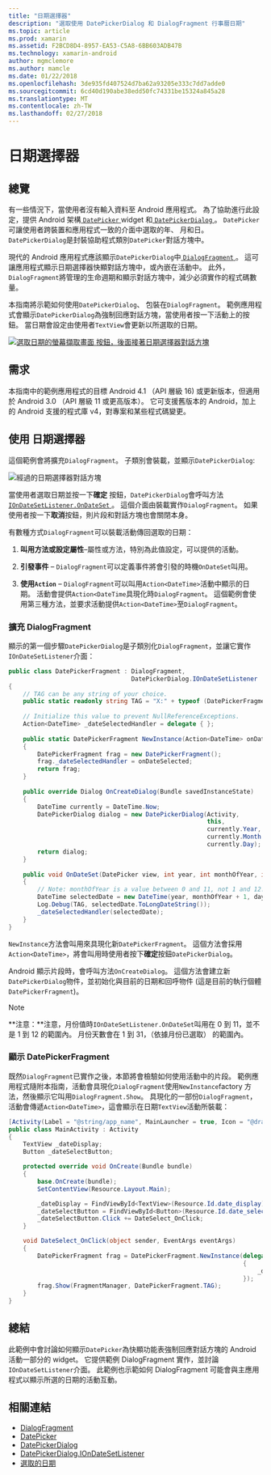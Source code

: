 ```yaml
---
title: "日期選擇器"
description: "選取使用 DatePickerDialog 和 DialogFragment 行事曆日期"
ms.topic: article
ms.prod: xamarin
ms.assetid: F2BCD8D4-8957-EA53-C5A8-6BB603ADB47B
ms.technology: xamarin-android
author: mgmclemore
ms.author: mamcle
ms.date: 01/22/2018
ms.openlocfilehash: 3de935fd407524d7ba62a93205e333c7dd7adde0
ms.sourcegitcommit: 6cd40d190abe38edd50fc74331be15324a845a28
ms.translationtype: MT
ms.contentlocale: zh-TW
ms.lasthandoff: 02/27/2018
---
```

# <a name="date-picker"></a>日期選擇器

## <a name="overview"></a>總覽

有一些情況下，當使用者沒有輸入資料至 Android 應用程式。 為了協助進行此設定，提供 Android 架構[ `DatePicker` ](https://developer.xamarin.com/api/type/Android.Widget.DatePicker/) widget 和[ `DatePickerDialog` ](https://developer.xamarin.com/api/type/Android.App.DatePickerDialog/) 。 `DatePicker`可讓使用者跨裝置和應用程式一致的介面中選取的年、 月和日。 `DatePickerDialog`是封裝協助程式類別`DatePicker`對話方塊中。

現代的 Android 應用程式應該顯示`DatePickerDialog`中[ `DialogFragment` ](https://developer.xamarin.com/api/type/Android.App.DialogFragment/)。 這可讓應用程式顯示日期選擇器快顯對話方塊中，或內嵌在活動中。 此外，`DialogFragment`將管理的生命週期和顯示對話方塊中，減少必須實作的程式碼數量。

本指南將示範如何使用`DatePickerDialog`、 包裝在`DialogFragment`。 範例應用程式會顯示`DatePickerDialog`為強制回應對話方塊，當使用者按一下活動上的按鈕。 當日期會設定由使用者`TextView`會更新以所選取的日期。

[![選取日期的螢幕擷取畫面 按鈕，後面接著日期選擇器對話方塊](date-picker-images/image-01-sml.png)](date-picker-images/image-01.png)

## <a name="requirements"></a>需求

本指南中的範例應用程式的目標 Android 4.1 （API 層級
16) 或更新版本，但適用於 Android 3.0 （API 層級 11 或更高版本）。 它可支援舊版本的 Android，加上的 Android 支援的程式庫 v4，對專案和某些程式碼變更。

## <a name="using-the-datepicker"></a>使用 日期選擇器

這個範例會將擴充`DialogFragment`。 子類別會裝載，並顯示`DatePickerDialog`:

![經過的日期選擇器對話方塊](date-picker-images/image-02.png)

當使用者選取日期並按一下**確定** 按鈕，`DatePickerDialog`會呼叫方法[ `IOnDateSetListener.OnDateSet` ](https://developer.xamarin.com/api/member/Android.App.DatePickerDialog+IOnDateSetListener.OnDateSet/p/Android.Widget.DatePicker/System.Int32/System.Int32/System.Int32/)。
這個介面由裝載實作`DialogFragment`。 如果使用者按一下**取消**按鈕，則片段和對話方塊也會關閉本身。

有數種方式`DialogFragment`可以裝載活動傳回選取的日期：

1. **叫用方法或設定屬性**&ndash;屬性或方法，特別為此值設定，可以提供的活動。

2. **引發事件** &ndash; `DialogFragment`可以定義事件將會引發的時機`OnDateSet`叫用。

3. **使用`Action`**  &ndash; `DialogFragment`可以叫用`Action<DateTime>`活動中顯示的日期。 活動會提供`Action<DateTime`具現化時`DialogFragment`。 這個範例會使用第三種方法，並要求活動提供`Action<DateTime>`至`DialogFragment`。


<a name="extending_dialogfragment" />

### <a name="extending-dialogfragment"></a>擴充 DialogFragment

顯示的第一個步驟`DatePickerDialog`是子類別化`DialogFragment`，並讓它實作`IOnDateSetListener`介面：

```csharp
public class DatePickerFragment : DialogFragment, 
                                  DatePickerDialog.IOnDateSetListener
{
    // TAG can be any string of your choice.
    public static readonly string TAG = "X:" + typeof (DatePickerFragment).Name.ToUpper();
    
    // Initialize this value to prevent NullReferenceExceptions.
    Action<DateTime> _dateSelectedHandler = delegate { };
    
    public static DatePickerFragment NewInstance(Action<DateTime> onDateSelected)
    {
        DatePickerFragment frag = new DatePickerFragment();
        frag._dateSelectedHandler = onDateSelected;
        return frag;
    }
    
    public override Dialog OnCreateDialog(Bundle savedInstanceState)
    {
        DateTime currently = DateTime.Now;
        DatePickerDialog dialog = new DatePickerDialog(Activity, 
                                                       this, 
                                                       currently.Year, 
                                                       currently.Month - 1,
                                                       currently.Day);
        return dialog;
    }
    
    public void OnDateSet(DatePicker view, int year, int monthOfYear, int dayOfMonth)
    {
        // Note: monthOfYear is a value between 0 and 11, not 1 and 12!
        DateTime selectedDate = new DateTime(year, monthOfYear + 1, dayOfMonth);
        Log.Debug(TAG, selectedDate.ToLongDateString());
        _dateSelectedHandler(selectedDate);
    }
}
```

`NewInstance`方法會叫用來具現化新`DatePickerFragment`。 這個方法會採用`Action<DateTime>`，將會叫用時使用者按下**確定**按鈕`DatePickerDialog`。

Android 顯示片段時，會呼叫方法`OnCreateDialog`。 這個方法會建立新`DatePickerDialog`物件，並初始化與目前的日期和回呼物件 (這是目前的執行個體`DatePickerFragment`)。


> [!NOTE]
> **注意：**注意，月份值時`IOnDateSetListener.OnDateSet`叫用在 0 到 11，並不是 1 到 12 的範圍內。 月份天數會在 1 到 31，（依據月份已選取） 的範圍內。


<a name="date_picker_fragment" />

### <a name="showing-the-datepickerfragment"></a>顯示 DatePickerFragment

既然`DialogFragment`已實作之後，本節將會檢驗如何使用活動中的片段。 範例應用程式隨附本指南，活動會具現化`DialogFragment`使用`NewInstance`factory 方法，然後顯示它叫用`DialogFragment.Show`。 具現化的一部份`DialogFragment`，活動會傳遞`Action<DateTime>`，這會顯示在日期`TextView`活動所裝載：

```csharp
[Activity(Label = "@string/app_name", MainLauncher = true, Icon = "@drawable/icon")]
public class MainActivity : Activity
{
    TextView _dateDisplay;
    Button _dateSelectButton;

    protected override void OnCreate(Bundle bundle)
    {
        base.OnCreate(bundle);
        SetContentView(Resource.Layout.Main);

        _dateDisplay = FindViewById<TextView>(Resource.Id.date_display);
        _dateSelectButton = FindViewById<Button>(Resource.Id.date_select_button);
        _dateSelectButton.Click += DateSelect_OnClick;
    }

    void DateSelect_OnClick(object sender, EventArgs eventArgs)
    {
        DatePickerFragment frag = DatePickerFragment.NewInstance(delegate(DateTime time)
                                                                 {
                                                                     _dateDisplay.Text = time.ToLongDateString();
                                                                 });
        frag.Show(FragmentManager, DatePickerFragment.TAG);
    }
}
```

<a name="summary" />

## <a name="summary"></a>總結

此範例中會討論如何顯示`DatePicker`為快顯功能表強制回應對話方塊的 Android 活動一部分的 widget。 它提供範例 DialogFragment 實作，並討論`IOnDateSetListener`介面。 此範例也示範如何 DialogFragment 可能會與主應用程式以顯示所選的日期的活動互動。


## <a name="related-links"></a>相關連結

- [DialogFragment](https://developer.xamarin.com/api/type/Android.App.DialogFragment/)
- [DatePicker](https://developer.xamarin.com/api/type/Android.Widget.DatePicker/)
- [DatePickerDialog](https://developer.xamarin.com/api/type/Android.App.DatePickerDialog/)
- [DatePickerDialog.IOnDateSetListener](https://developer.xamarin.com/api/type/Android.App.DatePickerDialog+IOnDateSetListener/)
- [選取的日期](https://github.com/xamarinhttps://developer.xamarin.com/recipes/tree/master/android/controls/datepicker/select_a_date)
